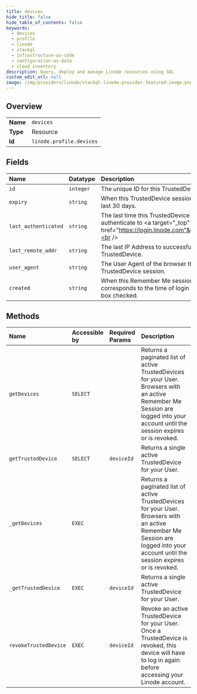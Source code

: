 ```yaml
---
title: devices
hide_title: false
hide_table_of_contents: false
keywords:
  - devices
  - profile
  - linode    
  - stackql
  - infrastructure-as-code
  - configuration-as-data
  - cloud inventory
description: Query, deploy and manage Linode resources using SQL
custom_edit_url: null
image: /img/providers/linode/stackql-linode-provider-featured-image.png
---
```

  
    

## Overview
<table><tbody>
<tr><td><b>Name</b></td><td><code>devices</code></td></tr>
<tr><td><b>Type</b></td><td>Resource</td></tr>
<tr><td><b>Id</b></td><td><code>linode.profile.devices</code></td></tr>
</tbody></table>

## Fields
| Name | Datatype | Description |
|:-----|:---------|:------------|
| `id` | `integer` | The unique ID for this TrustedDevice |
| `expiry` | `string` | When this TrustedDevice session expires.  Sessions typically last 30 days.<br /> |
| `last_authenticated` | `string` | The last time this TrustedDevice was successfully used to authenticate to &lt;a target="_top" href="https://login.linode.com"&gt;login.linode.com&lt;/a&gt;.<br /> |
| `last_remote_addr` | `string` | The last IP Address to successfully authenticate with this TrustedDevice.<br /> |
| `user_agent` | `string` | The User Agent of the browser that created this TrustedDevice session.<br /> |
| `created` | `string` | When this Remember Me session was started.  This corresponds to the time of login with the "Remember Me" box checked.<br /> |
## Methods
| Name | Accessible by | Required Params | Description |
|:-----|:--------------|:----------------|:------------|
| `getDevices` | `SELECT` |  | Returns a paginated list of active TrustedDevices for your User. Browsers with an active Remember Me Session are logged into your account until the session expires or is revoked.<br /> |
| `getTrustedDevice` | `SELECT` | `deviceId` | Returns a single active TrustedDevice for your User.<br /> |
| `_getDevices` | `EXEC` |  | Returns a paginated list of active TrustedDevices for your User. Browsers with an active Remember Me Session are logged into your account until the session expires or is revoked.<br /> |
| `_getTrustedDevice` | `EXEC` | `deviceId` | Returns a single active TrustedDevice for your User.<br /> |
| `revokeTrustedDevice` | `EXEC` | `deviceId` | Revoke an active TrustedDevice for your User.  Once a TrustedDevice is revoked, this device will have to log in again before accessing your Linode account.<br /> |
